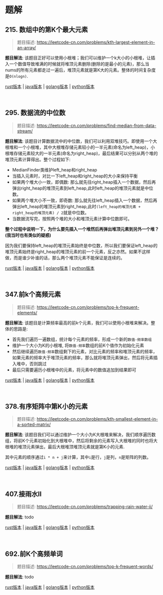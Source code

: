# 题解

## 215. 数组中的第K个最大元素

> 题目描述: https://leetcode-cn.com/problems/kth-largest-element-in-an-array/

**题目解法**: 该题目正好可以使用小根堆；我们可以维护一个k大小的小根堆，让插入一个数值导致堆满的时候就将堆顶元素删除(删除的是最小的元素)，那么当nums的所有元素都走过一遍后，堆顶元素就是第K大的元素。整体的时间复杂度是`O(nlogn)`.

[rust版本](../../../codes/rust/215.数组中的第k个最大元素.rs) |
[java版本](../../../codes/java/215.数组中的第k个最大元素.java) |
[golang版本](../../../codes/golang/215.数组中的第k个最大元素.go) |
[python版本](../../../codes/python/215.数组中的第k个最大元素.py)

</br>

## 295. 数据流的中位数

> 题目描述: https://leetcode-cn.com/problems/find-median-from-data-stream/

**题目解法**: 该题目计算数据流中的中位数，我们可以利用双堆技巧。即使用一个大根堆和一个小根堆，其中大根堆存储元素较小的一半元素(命名为left_heap)，小根堆存储元素较大的一半元素(命名为right_heap)，最后结果可以分别从两个堆的堆顶元素计算得出。整个过程如下:

- MedianFinder类维护left_heap和right_heap
- 当插入元素时，对比一下left_heap和right_heap的大小来保持平衡
- 如果两个堆大小一致，即偶数: 那么就先往right_heap插入一个数据，然后再弹出right_heap的堆顶元素到left_heap,此时left_heap的堆顶元素就是中位数。
- 如果两个堆大小不一致，即奇数: 那么就先往left_heap插入一个数据，然后再弹出left_heap的堆顶元素到right_heap,此时`(left_heap的堆顶元素 + right_heap的堆顶元素) / 2`就是中位数。
- 当数据流写完，按照两个堆的大小和堆顶元素计算中位数即可。

**整个过程中说明一下，为什么要先插入一个堆然后再弹出堆顶元素到另外一个堆？(我当时也有类似的疑惑)** 

因为我们要保持left_heap的堆顶元素始终是中位数，所以我们要保证left_heap的堆顶元素始终是right_heap的堆顶元素的前一个元素，反之亦然。如果不这样做，而是谁少补谁的话，那么两个堆顶元素不能保证是连续的。

[rust版本](../../../codes/rust/295.数据流的中位数.rs) |
[java版本](../../../codes/java/295.数据流的中位数.java) |
[golang版本](../../../codes/golang/295.数据流的中位数.go) |
[python版本](../../../codes/python/295.数据流的中位数.py)

</br>

## 347.前k个高频元素

> 题目描述: https://leetcode-cn.com/problems/top-k-frequent-elements/

**题目解法**: 该题目是计算频率最高的前k个元素，我们可以使用小根堆来解决。整体的思路是:

- 首先我们遍历一遍数组，统计每个元素的频率，形成一个新的`数值-频率数组`
- 维护一个大小为K的小根堆, 将`数值-频率`数组的前K个值作为初始化元素
- 然后继续遍历`数值-频率`数组剩下的元素，对比元素的频率和堆顶元素的频率，如果元素的频率大于堆顶元素的频率，那么就将堆顶元素弹出，然后将元素插入堆中，否则跳过
- 最后只需要遍历小根堆中的元素，将元素中的数值追加到结果即可

[rust版本](../../../codes/rust/347.前-k-个高频元素.rs) |
[java版本](../../../codes/java/347.前-k-个高频元素.java) |
[golang版本](../../../codes/golang/347.前-k-个高频元素.go) |
[python版本](../../../codes/python/347.前-k-个高频元素.py)

</br>

## 378.有序矩阵中第K小的元素

> 题目描述: https://leetcode-cn.com/problems/kth-smallest-element-in-a-sorted-matrix/

**题目解法**: 该题目我们可以通过维护一个大小为K大根堆来解决，我们顺序遍历数组，将前K个元素初始化到大根堆中，然后将剩余的元素写入大根堆的同时也将大根堆的堆顶元素弹出，最后大根堆顶堆顶元素就是第K小的元素.

其中元素的顺序通过`i * n + j`来计算，其中`i`是行，`j`是列，`n`是矩阵的列数。

[rust版本](../../../codes/rust/378.有序矩阵中第-k-小的元素.rs) |
[java版本](../../../codes/java/378.有序矩阵中第-k-小的元素.java) |
[golang版本](../../../codes/golang/378.有序矩阵中第-k-小的元素.go) |
[python版本](../../../codes/python/378.有序矩阵中第-k-小的元素.py)

</br>

## 407.接雨水II

> 题目描述: https://leetcode-cn.com/problems/trapping-rain-water-ii/

**题目解法**: todo

[rust版本](../../../codes/rust/407.接雨水-ii.rs) |
[java版本](../../../codes/java/407.接雨水-ii.java) |
[golang版本](../../../codes/golang/407.接雨水-ii.go) |
[python版本](../../../codes/python/407.接雨水-ii.py)

</br>

## 692.前K个高频单词

> 题目描述: https://leetcode-cn.com/problems/top-k-frequent-words/

**题目解法**: todo

[rust版本](../../../codes/rust/692.前k个高频单词.rs) |
[java版本](../../../codes/java/692.前k个高频单词.java) |
[golang版本](../../../codes/golang/692.前k个高频单词.go) |
[python版本](../../../codes/python/692.前k个高频单词.py)
